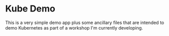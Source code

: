 # Kube Demo

This is a very simple demo app plus some ancillary files that are intended to demo Kubernetes as part of a workshop I'm currently developing. 